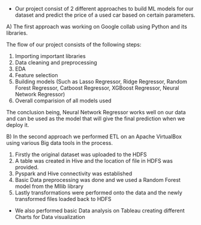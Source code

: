 * Our project consist of 2 different approaches to build ML models for our dataset and predict the price of a used car based on certain parameters. 

A) The first approach was working on Google collab using Python and its libraries.

The flow of our project consists of the following steps:

1. Importing important libraries
2. Data cleaning and preprocessing
3. EDA
4. Feature selection
5. Building models (Such as Lasso Regressor, Ridge Regressor, Random Forest Regressor, Catboost Regressor, XGBoost Regressor, Neural Network Regressor)
6. Overall comparision of all models used

The conclusion being, Neural Network Regressor works well on our data and can be used as the model that will give the final prediction when we deploy it.

B) In the second approach we performed ETL on an Apache VirtualBox using various Big data tools in the process.

1. Firstly the original dataset was uploaded to the HDFS
2. A table was created in Hive and the location of file in HDFS was provided.
3. Pyspark and Hive connectivity was established
4. Basic Data preprocessing was done and we used a Random Forest model from the Mllib library
5. Lastly transformations were performed onto the data and the newly transformed files loaded back to HDFS

* We also performed basic Data analysis on Tableau creating different Charts for Data visualization
